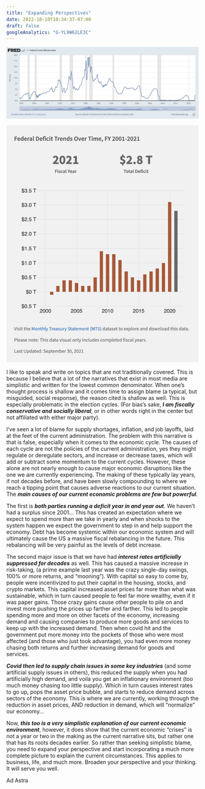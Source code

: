 ```yaml
---
title: "Expanding Perspectives"
date: 2022-10-10T10:34:37-07:00
draft: false
googleAnalytics: "G-YL9W62LE3C"
---
```


![interestrates](Interestrates.png)

![deficit](deficit.png)

I like to speak and write on topics that are not traditionally covered. This is because I believe that a lot of the narratives that exist in most media are simplistic and written for the lowest common denominator. When one’s thought process is shallow and it comes time to assign blame (a typical, but misguided, social response), the reason cited is shallow as well.  This is especially problematic in the election cycles. (For bias’s sake, ***I am fiscally conservative and socially liberal***, or in other words right in the center but not affiliated with either major party). 

I’ve seen a lot of blame for supply shortages, inflation, and job layoffs, laid at the feet of the current administration. The problem with this narrative is that is false, especially when it comes to the economic cycle. The causes of each cycle are not the policies of the current administration, yes they might regulate or deregulate sectors, and increase or decrease taxes, which will add or subtract some momentum to the current cycles.  However, these alone are not nearly enough to cause major economic disruptions like the one we are currently experiencing. The making of these typically lay years, if not decades before, and have been slowly compounding to where we reach a tipping point that causes adverse reactions to our current situation.  The ***main causes of our current economic problems are few but powerful***. 

The first is ***both parties running a deficit year in and year out***. We haven’t had a surplus since 2001… This has created an expectation where we expect to spend more than we take in yearly and when shocks to the system happen we expect the government to step in and help support the economy. Debt has become systemic within our economic system and will ultimately cause the US a massive fiscal rebalancing in the future. This rebalancing will be very painful as the levels of debt increase. 

The second major issue is that we have had ***interest rates artificially suppressed for decades*** as well. This has caused a massive increase in risk-taking, (a prime example last year was the crazy single-day swings, 100% or more returns, and “mooning”). With capital so easy to come by, people were incentivized to put their capital in the housing, stocks, and crypto markets. This capital increased asset prices far more than what was sustainable, which in turn caused people to feel far more wealthy, even if it was paper gains. Those crazy gains cause other people to pile on and invest more pushing the prices up farther and farther. This led to people spending more and more on other facets of the economy, increasing demand and causing companies to produce more goods and services to keep up with the increased demand.  Then when covid hit and the government put more money into the pockets of those who were most affected (and those who just took advantage), you had even more money chasing both returns and further increasing demand for goods and services. 

***Covid then led to supply chain issues in some key industries*** (and some artificial supply issues in others), this reduced the supply when you had artificially high demand, and voila you get an inflationary environment (too much money chasing too little supply). Which in turn causes interest rates to go up, pops the asset price bubble, and starts to reduce demand across sectors of the economy. This is where we are currently, working through the reduction in asset prices, AND reduction in demand, which will “normalize” our economy… 

Now, ***this too is a very simplistic explanation of our current economic environment***, however, it does show that the current economic “crises” is not a year or two in the making as the current narrative sits, but rather one that has its roots decades earlier.  So rather than seeking simplistic blame, you need to expand your perspective and start incorporating a much more complete picture to explain the current circumstances. This applies to business, life, and much more. Broaden your perspective and your thinking. It will serve you well.  

Ad Astra
